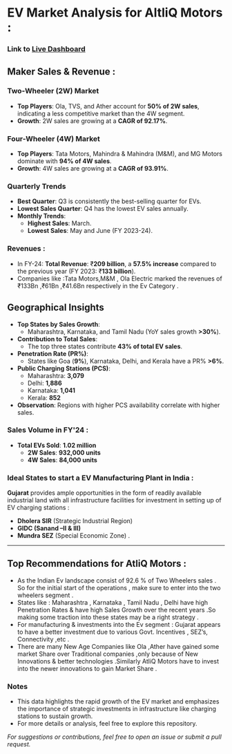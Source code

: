 
# EV Market Analysis for AltliQ Motors :
### Link to [Live Dashboard](https://app.powerbi.com/view?r=eyJrIjoiNzNjMTMzZmMtNDc5ZS00ODRjLWEyNGYtY2EyM2Q4Yjk0YWRmIiwidCI6ImM2ZTU0OWIzLTVmNDUtNDAzMi1hYWU5LWQ0MjQ0ZGM1YjJjNCJ9&pageName=ff46a84300b3b4065d53)

## Maker Sales & Revenue : 

### Two-Wheeler (2W) Market
- **Top Players**: Ola, TVS, and Ather account for **50% of 2W sales**, indicating a less competitive market than the 4W segment.
- **Growth**: 2W sales are growing at a **CAGR of 92.17%**.

### Four-Wheeler (4W) Market
- **Top Players**: Tata Motors, Mahindra & Mahindra (M&M), and MG Motors dominate with **94% of 4W sales**.
- **Growth**: 4W sales are growing at a **CAGR of 93.91%**.

### Quarterly Trends
- **Best Quarter**: Q3 is consistently the best-selling quarter for EVs.
- **Lowest Sales Quarter**: Q4 has the lowest EV sales annually.
- **Monthly Trends**:
  - **Highest Sales**: March.
  - **Lowest Sales**: May and June (FY 2023-24).
### Revenues :
-  In FY-24: **Total Revenue**: ₹**209 billion**, a **57.5% increase** compared to the previous year (FY 2023: ₹**133 billion**).
- Companies like :Tata Motors,M&M , Ola Electric marked the revenues of ₹133Bn ,₹61Bn ,₹41.6Bn respectively in the Ev Category .

## Geographical Insights
- **Top States by Sales Growth**:
  - Maharashtra, Karnataka, and Tamil Nadu (YoY sales growth **>30%**).
- **Contribution to Total Sales**:
  - The top three states contribute **43% of total EV sales**.
- **Penetration Rate (PR%)**:
  - States like Goa (**9%**), Karnataka, Delhi, and Kerala have a PR% **>6%**.
- **Public Charging Stations (PCS)**:
  - Maharashtra: **3,079**
  - Delhi: **1,886**
  - Karnataka: **1,041**
  - Kerala: **852**
- **Observation**: Regions with higher PCS availability correlate with higher sales.

### Sales Volume in FY'24 :
- **Total EVs Sold**: **1.02 million**
  - **2W Sales**: **932,000 units**
  - **4W Sales**: **84,000 units**

### Ideal States to start a EV Manufacturing Plant in India :
**Gujarat** provides ample opportunities in the form of readily available industrial land with all infrastructure facilities for investment in setting up of EV charging stations :
- **Dholera SIR** (Strategic Industrial Region)
- **GIDC (Sanand –II & III)**
- **Mundra SEZ** (Special Economic Zone) .
---
## Top Recommendations for AtliQ Motors :
- As the Indian Ev landscape consist of 92.6 % of Two Wheelers sales .
  So for the initial start of the operations , make sure to enter into the two wheelers segment .
- States like : Maharashtra , Karnataka , Tamil Nadu , Delhi have high Penetration Rates & have high Sales Growth  over the recent years .So making some traction into these states may be a right strategy .
-  For manufacturing & investments into the Ev segment : Gujarat appears to have a better investment  due to various Govt. Incentives , SEZ’s, Connectivity  ,etc .
-  There are many New Age Companies like Ola ,Ather have gained some market Share over Traditional companies ,only because of New Innovations & better technologies .Similarly AtliQ Motors have to invest into 
 the newer innovations to gain Market Share .

### Notes
- This data highlights the rapid growth of the EV market and emphasizes the importance of strategic investments in infrastructure like charging stations to sustain growth.
- For more details or analysis, feel free to explore this repository.

*For suggestions or contributions, feel free to open an issue or submit a pull request.*
